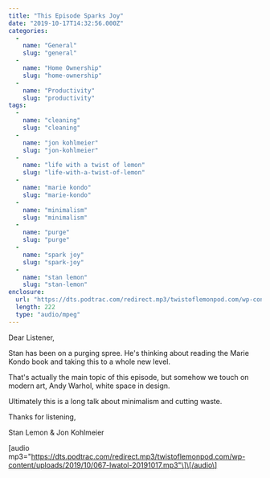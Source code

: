 ```yaml
---
title: "This Episode Sparks Joy"
date: "2019-10-17T14:32:56.000Z"
categories: 
  - 
    name: "General"
    slug: "general"
  - 
    name: "Home Ownership"
    slug: "home-ownership"
  - 
    name: "Productivity"
    slug: "productivity"
tags: 
  - 
    name: "cleaning"
    slug: "cleaning"
  - 
    name: "jon kohlmeier"
    slug: "jon-kohlmeier"
  - 
    name: "life with a twist of lemon"
    slug: "life-with-a-twist-of-lemon"
  - 
    name: "marie kondo"
    slug: "marie-kondo"
  - 
    name: "minimalism"
    slug: "minimalism"
  - 
    name: "purge"
    slug: "purge"
  - 
    name: "spark joy"
    slug: "spark-joy"
  - 
    name: "stan lemon"
    slug: "stan-lemon"
enclosure: 
  url: "https://dts.podtrac.com/redirect.mp3/twistoflemonpod.com/wp-content/uploads/2019/10/067-lwatol-20191017.mp3"
  length: 222
  type: "audio/mpeg"
---
```


Dear Listener,

Stan has been on a purging spree. He's thinking about reading the Marie Kondo book and taking this to a whole new level.

That's actually the main topic of this episode, but somehow we touch on modern art, Andy Warhol, white space in design.

Ultimately this is a long talk about minimalism and cutting waste.

Thanks for listening,

Stan Lemon & Jon Kohlmeier

\[audio mp3="https://dts.podtrac.com/redirect.mp3/twistoflemonpod.com/wp-content/uploads/2019/10/067-lwatol-20191017.mp3"\]\[/audio\]
